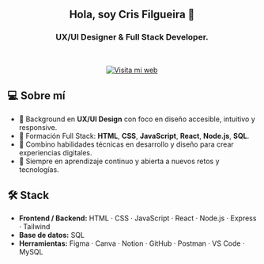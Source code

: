 <div align="center">

## Hola, soy Cris Filgueira 👋  
### UX/UI Designer & Full Stack Developer.

<br>

[![Visita mi web](https://img.shields.io/badge/Visita%20mi%20web-ffffff?style=for-the-badge&logo=globe&logoColor=000000)](https://criscdesign.com)

</div>

## 💻 Sobre mí

- 🎨 Background en **UX/UI Design** con foco en diseño accesible, intuitivo y responsive.
- 🧠 Formación Full Stack: **HTML**, **CSS**, **JavaScript**, **React**, **Node.js**, **SQL**.
- 🔄 Combino habilidades técnicas en desarrollo y diseño para crear experiencias digitales.
- 🚀 Siempre en aprendizaje continuo y abierta a nuevos retos y tecnologías.

## 🛠️ Stack

- **Frontend / Backend:** HTML · CSS · JavaScript · React · Node.js · Express · Tailwind  
- **Base de datos:** SQL  
- **Herramientas:** Figma · Canva · Notion · GitHub · Postman · VS Code · MySQL
